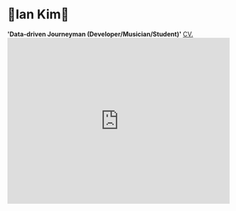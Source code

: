 # 🦊Ian Kim🌟

**'Data-driven Journeyman (Developer/Musician/Student)'**
<a href="https://ianminkim.github.io/ianminkim/Ian Kim Resume.pdf" target="_blank">CV.</a>
<embed src="https://ianminkim.github.io/ianminkim/Ian Kim Resume.pdf" width="500" height="375" 
 type="application/pdf">
